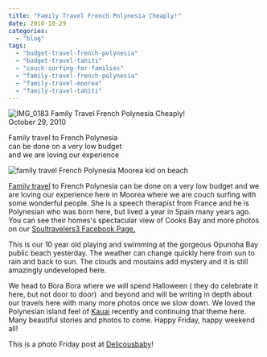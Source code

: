 ```yaml
---
title: "Family Travel French Polynesia Cheaply!"
date: 2010-10-29
categories: 
  - "blog"
tags: 
  - "budget-travel-french-polynesia"
  - "budget-travel-tahiti"
  - "couch-surfing-for-families"
  - "family-travel-french-polynesia"
  - "family-travel-moorea"
  - "family-travel-tahiti"
---
```


 ![IMG_0183](https://pub-ac94b3f306b24c0dba4238943c97f2e1.r2.dev/6a00e5502a95078833013488905530970c.jpg) Family Travel French Polynesia Cheaply!  
October 29, 2010

Family travel to French Polynesia  
can be done on a very low budget  
and we are loving our experience 

<!--more-->

![family travel French Polynesia Moorea kid on beach](https://pub-ac94b3f306b24c0dba4238943c97f2e1.r2.dev/6a00e5502a950788330133f5703635970b.jpg)  
  

[Family travel](http://soultravelers3new.local/2009/04/how-to-travel-the-world-as-a-digital-nomad-family.html "Family travel") to French Polynesia can be done on a very low budget and we are loving our experience here in Moorea where we are couch surfing with some wonderful people. She is a speech therapist from France and he is Polynesian who was born here, but lived a year in Spain many years ago. You can see their homes's spectacular view of Cooks Bay and more photos on our [Soultravelers3 Facebook Page.](http://www.facebook.com/pages/Soultravelers3com-Around-the-World-Family-Travel-Education-Adventure/185105005187?v=photos&ref=mf#!/pages/Soultravelers3com-Around-the-World-Family-Travel-Education-Adventure/185105005187 "soultravelers3 facebook page")  

This is our 10 year old playing and swimming at the gorgeous Opunoha Bay public beach yesterday. The weather can change quickly here from sun to rain and back to sun. The clouds and moutains add mystery and it is still amazingly undeveloped here.

We head to Bora Bora where we will spend Halloween ( they do celebrate it here, but not door to door)  and beyond and will be writing in depth about our travels here with many more photos once we slow down. We loved the Polynesian island feel of [Kauai](Kauai "http://soultravelers3new.local/2010/10/family-travel-kauai-hawaii-photo-luau-hawaiin-culture-napali-coast-sail-best-for-kids.html") recently and continuing that theme here. Many beautiful stories and photos to come. Happy Friday, happy weekend all!

This is a photo Friday post at [Delicousbaby](http://www.deliciousbaby.com/ "deliciousbaby")!
